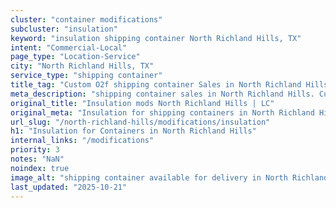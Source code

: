 ```yaml
---
cluster: "container modifications"
subcluster: "insulation"
keyword: "insulation shipping container North Richland Hills, TX"
intent: "Commercial-Local"
page_type: "Location-Service"
city: "North Richland Hills, TX"
service_type: "shipping container"
title_tag: "Custom O2f shipping container Sales in North Richland Hills | LC Container"
meta_description: "shipping container sales in North Richland Hills. Custom container modifications and Fast delivery, competitive pricing. Serving modifications area. Quote ID: RJ2. Call (214) 524-4168 for your free quote today."
original_title: "Insulation mods North Richland Hills | LC"
original_meta: "Insulation for shipping containers in North Richland Hills, TX. Local fabrication & pro install. LC Container — Since 2003. Get a quote."
url_slug: "/north-richland-hills/modifications/insulation"
h1: "Insulation for Containers in North Richland Hills"
internal_links: "/modifications"
priority: 3
notes: "NaN"
noindex: true
image_alt: "shipping container available for delivery in North Richland Hills"
last_updated: "2025-10-21"
---
```


<!-- TODO: Add unique city/inventory copy, images, and internal links here. -->
